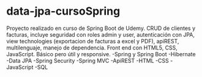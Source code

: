 # data-jpa-cursoSpring
Proyecto realizado en curso de Spring Boot de Udemy. CRUD de clientes y facturas, incluye seguridad con roles admin y user, autenticación con JPA, view technologies (exportacion de facturas a excel y PDF), apiREST, multilenguaje, manejo de dependencia. Front end con HTML5, CSS, JavaScript. Básico pero útil y responsive.
-Spring y Spring Boot
-Hibernate
-Data JPA
-Spring Security
-Spring MVC
-ApiREST
-HTML
-CSS
-JavaScript
-SQL
